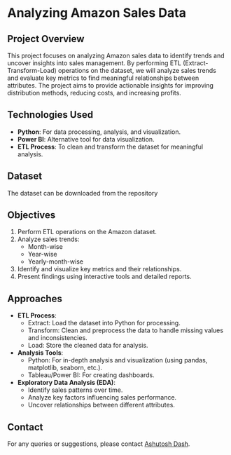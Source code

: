 # Analyzing Amazon Sales Data

## Project Overview
This project focuses on analyzing Amazon sales data to identify trends and uncover insights into sales management. By performing ETL (Extract-Transform-Load) operations on the dataset, we will analyze sales trends and evaluate key metrics to find meaningful relationships between attributes. The project aims to provide actionable insights for improving distribution methods, reducing costs, and increasing profits.

## Technologies Used
- **Python**: For data processing, analysis, and visualization.
- **Power BI**: Alternative tool for data visualization.
- **ETL Process**: To clean and transform the dataset for meaningful analysis.

## Dataset
The dataset can be downloaded from the repository

## Objectives
1. Perform ETL operations on the Amazon dataset.
2. Analyze sales trends:
   - Month-wise
   - Year-wise
   - Yearly-month-wise
3. Identify and visualize key metrics and their relationships.
4. Present findings using interactive tools and detailed reports.

## Approaches
- **ETL Process**: 
  - Extract: Load the dataset into Python for processing.
  - Transform: Clean and preprocess the data to handle missing values and inconsistencies.
  - Load: Store the cleaned data for analysis.
- **Analysis Tools**:
  - Python: For in-depth analysis and visualization (using pandas, matplotlib, seaborn, etc.).
  - Tableau/Power BI: For creating dashboards.
- **Exploratory Data Analysis (EDA)**:
  - Identify sales patterns over time.
  - Analyze key factors influencing sales performance.
  - Uncover relationships between different attributes.

## Contact
For any queries or suggestions, please contact [Ashutosh Dash](mailto:ashutoshpiku1234@gmail.com).

